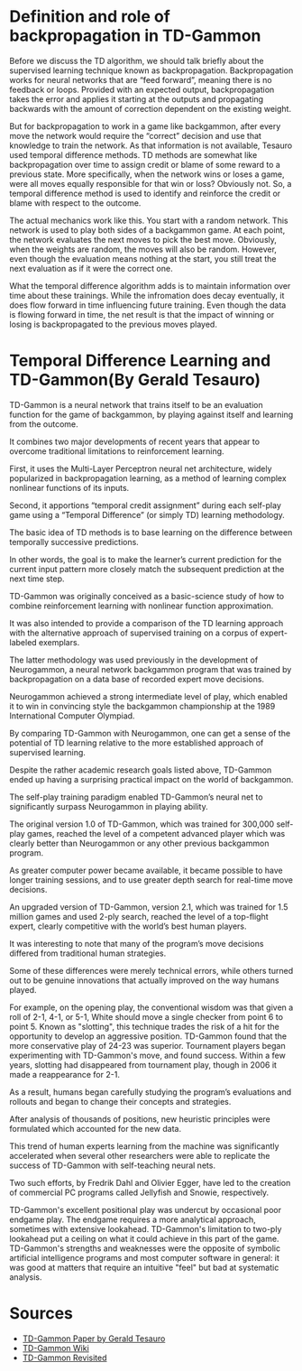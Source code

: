 # Definition and role of backpropagation in TD-Gammon
Before we discuss the TD algorithm, we should talk briefly about the supervised learning technique known as backpropagation. 
Backpropagation works for neural networks that are “feed forward”, meaning there is no feedback or loops. 
Provided with an expected output, backpropagation takes the error and applies it starting at the outputs and propagating backwards with the amount of correction dependent on the existing weight.


But for backpropagation to work in a game like backgammon, after every move the network would require the “correct” decision and use that knowledge to train the network. 
As that information is not available, Tesauro used temporal difference methods. 
TD methods are somewhat like backpropagation over time to assign credit or blame of some reward to a previous state.
More specifically, when the network wins or loses a game, were all moves equally responsible for that win or loss? 
Obviously not. 
So, a temporal difference method is used to identify and reinforce the credit or blame with respect to the outcome.

The actual mechanics work like this.
You start with a random network.
This network is used to play both sides of a backgammon game.
At each point, the network evaluates the next moves to pick the best move.
Obviously, when the weights are random, the moves will also be random.
However, even though the evaluation means nothing at the start, you still treat the next evaluation as if it were the correct one.

What the temporal difference algorithm adds is to maintain information over time about these trainings.
While the infromation does decay eventually, it does flow forward in time influencing future training.
Even though the data is flowing forward in time, the net result is that the impact of winning or losing is backpropagated to the previous moves played.



# Temporal Difference Learning and TD-Gammon(By Gerald Tesauro)
TD-Gammon is a neural network that trains itself to be an evaluation function for the game of backgammon, by playing against itself and learning from the outcome.

It combines two major developments of recent years that appear to overcome traditional limitations to reinforcement learning. 

First, it uses the Multi-Layer Perceptron neural net architecture, widely popularized in backpropagation learning, as a method of learning complex nonlinear functions of its inputs.

Second, it apportions “temporal credit assignment” during each self-play game using a “Temporal Difference” (or simply TD) learning methodology.

The basic idea of TD methods is to base learning on the difference between temporally successive predictions. 

In other words, the goal is to make the learner’s current prediction for the current input pattern more closely match the subsequent prediction at the next time step. 

TD-Gammon was originally conceived as a basic-science study of how to combine reinforcement learning with nonlinear function approximation.

It was also intended to provide a comparison of the TD learning approach with the alternative approach of supervised training on a corpus of expert-labeled exemplars. 

The latter methodology was used previously in the development of Neurogammon, a neural network backgammon program that was trained by backpropagation on a data base of recorded expert move decisions.

Neurogammon achieved a strong intermediate level of play, which enabled it to win in convincing style the backgammon championship at the 1989 International Computer Olympiad.

By comparing TD-Gammon with Neurogammon, one can get a sense of the potential of TD learning relative to the more established approach of supervised learning.

Despite the rather academic research goals listed above, TD-Gammon ended up having a surprising practical impact on the world of backgammon. 

The self-play training paradigm enabled TD-Gammon’s neural net to significantly surpass Neurogammon in playing ability.

The original version 1.0 of TD-Gammon, which was trained for 300,000 self-play games, reached the level of a competent advanced player which was clearly better than Neurogammon or any other previous backgammon program.

As greater computer power became available, it became possible to have longer training sessions, and to use greater depth search for real-time move decisions. 

An upgraded version of TD-Gammon, version 2.1, which was trained for 1.5 million games and used 2-ply search, reached the level of a top-flight expert, clearly competitive with the world’s best human players.

It was interesting to note that many of the program’s move decisions differed from traditional human strategies. 

Some of these differences were merely technical errors, while others turned out to be genuine innovations that actually improved on the way humans played.

For example, on the opening play, the conventional wisdom was that given a roll of 2-1, 4-1, or 5-1, White should move a single checker from point 6 to point 5.
Known as "slotting", this technique trades the risk of a hit for the opportunity to develop an aggressive position.
TD-Gammon found that the more conservative play of 24-23 was superior.
Tournament players began experimenting with TD-Gammon's move, and found success.
Within a few years, slotting had disappeared from tournament play, though in 2006 it made a reappearance for 2-1.

As a result, humans began carefully studying the program’s evaluations and rollouts and began to change their concepts and strategies.

After analysis of thousands of positions, new heuristic principles were formulated which accounted for the new data.

This trend of human experts learning from the machine was significantly accelerated when several other researchers were able to replicate the success of TD-Gammon with self-teaching neural nets.

Two such efforts, by Fredrik Dahl and Olivier Egger, have led to the creation of commercial PC programs called Jellyfish and Snowie, respectively. 

TD-Gammon's excellent positional play was undercut by occasional poor endgame play. The endgame requires a more analytical approach, sometimes with extensive lookahead. TD-Gammon's limitation to two-ply lookahead put a ceiling on what it could achieve in this part of the game. TD-Gammon's strengths and weaknesses were the opposite of symbolic artificial intelligence programs and most computer software in general: it was good at matters that require an intuitive "feel" but bad at systematic analysis.

# Sources
- [TD-Gammon Paper by Gerald Tesauro](https://bkgm.com/articles/tesauro/tdl.html)
- [TD-Gammon Wiki](https://en.wikipedia.org/wiki/TD-Gammon)
- [TD-Gammon Revisited](http://modelai.gettysburg.edu/2013/tdgammon/pa4.pdf)
